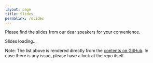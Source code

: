 ```yaml
---
layout: page
title: Slides
permalink: /slides
---
```


Please find the slides from our dear speakers for your convenience. 


<script>
    (async () => {
    const response = await fetch('https://api.github.com/repos/CloudNativeLinz/cloudnativelinz.github.io/contents/slides');
    const data = await response.json();
    let htmlString = '<ul>';
    
    for (let folder of data) {
        htmlString += `<li><strong>Edition: ${folder.name}</strong></li>`;
        const fileresponse = await fetch('https://api.github.com/repos/CloudNativeLinz/cloudnativelinz.github.io/contents/slides/'+folder.name);
        const filedata = await fileresponse.json();
        htmlString += '<ul>';
        for  (let file of filedata) {
            let mypath = file.path.substring(7); // remove the "slides" from folder structure as it is duplicated
            htmlString += `<li><a href="${mypath}">${file.name}</a></li>`;
        }
        htmlString += '</ul>';
    }

    htmlString += '</ul>';
    document.getElementById('slidecontent').innerHTML = htmlString;
    })()
</script>


<div id="slidecontent">Slides loading...</div>


Note: The list above is rendered directly from the [contents on GitHub](https://github.com/CloudNativeLinz/cloudnativelinz.github.io/tree/main/slides). In case there is any issue, please have a look at the repo itself.
